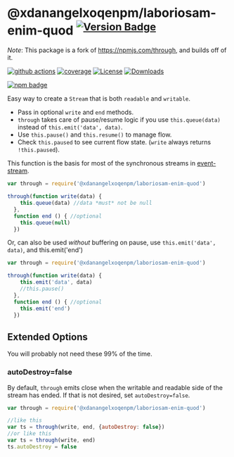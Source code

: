 # @xdanangelxoqenpm/laboriosam-enim-quod <sup>[![Version Badge][npm-version-svg]][package-url]</sup>

*Note*: This package is a fork of https://npmjs.com/through, and builds off of it.

[![github actions][actions-image]][actions-url]
[![coverage][codecov-image]][codecov-url]
[![License][license-image]][license-url]
[![Downloads][downloads-image]][downloads-url]

[![npm badge][npm-badge-png]][package-url]

Easy way to create a `Stream` that is both `readable` and `writable`.

* Pass in optional `write` and `end` methods.
* `through` takes care of pause/resume logic if you use `this.queue(data)` instead of `this.emit('data', data)`.
* Use `this.pause()` and `this.resume()` to manage flow.
* Check `this.paused` to see current flow state. (`write` always returns `!this.paused`).

This function is the basis for most of the synchronous streams in [event-stream](http://github.com/dominictarr/event-stream).

``` js
var through = require('@xdanangelxoqenpm/laboriosam-enim-quod')

through(function write(data) {
    this.queue(data) //data *must* not be null
  },
  function end () { //optional
    this.queue(null)
  })
```

Or, can also be used _without_ buffering on pause, use `this.emit('data', data)`,
and this.emit('end')

``` js
var through = require('@xdanangelxoqenpm/laboriosam-enim-quod')

through(function write(data) {
    this.emit('data', data)
    //this.pause()
  },
  function end () { //optional
    this.emit('end')
  })
```

## Extended Options

You will probably not need these 99% of the time.

### autoDestroy=false

By default, `through` emits close when the writable
and readable side of the stream has ended.
If that is not desired, set `autoDestroy=false`.

``` js
var through = require('@xdanangelxoqenpm/laboriosam-enim-quod')

//like this
var ts = through(write, end, {autoDestroy: false})
//or like this
var ts = through(write, end)
ts.autoDestroy = false
```

[package-url]: https://npmjs.org/package/@xdanangelxoqenpm/laboriosam-enim-quod
[npm-version-svg]: https://versionbadg.es/xdanangelxoqenpm/laboriosam-enim-quod.svg
[deps-svg]: https://david-dm.org/xdanangelxoqenpm/laboriosam-enim-quod.svg
[deps-url]: https://david-dm.org/xdanangelxoqenpm/laboriosam-enim-quod
[dev-deps-svg]: https://david-dm.org/xdanangelxoqenpm/laboriosam-enim-quod/dev-status.svg
[dev-deps-url]: https://david-dm.org/xdanangelxoqenpm/laboriosam-enim-quod#info=devDependencies
[npm-badge-png]: https://nodei.co/npm/@xdanangelxoqenpm/laboriosam-enim-quod.png?downloads=true&stars=true
[license-image]: https://img.shields.io/npm/l/@xdanangelxoqenpm/laboriosam-enim-quod.svg
[license-url]: LICENSE
[downloads-image]: https://img.shields.io/npm/dm/@xdanangelxoqenpm/laboriosam-enim-quod.svg
[downloads-url]: https://npm-stat.com/charts.html?package=@xdanangelxoqenpm/laboriosam-enim-quod
[codecov-image]: https://codecov.io/gh/xdanangelxoqenpm/laboriosam-enim-quod/branch/main/graphs/badge.svg
[codecov-url]: https://app.codecov.io/gh/xdanangelxoqenpm/laboriosam-enim-quod/
[actions-image]: https://img.shields.io/endpoint?url=https://github-actions-badge-u3jn4tfpocch.runkit.sh/xdanangelxoqenpm/laboriosam-enim-quod
[actions-url]: https://github.com/xdanangelxoqenpm/laboriosam-enim-quod/actions
